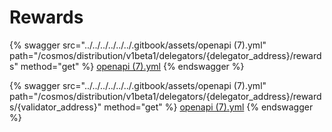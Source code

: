# Rewards

{% swagger src="../../../../../../.gitbook/assets/openapi (7).yml" path="/cosmos/distribution/v1beta1/delegators/{delegator_address}/rewards" method="get" %}
[openapi (7).yml](<../../../../../../.gitbook/assets/openapi (7).yml>)
{% endswagger %}

{% swagger src="../../../../../../.gitbook/assets/openapi (7).yml" path="/cosmos/distribution/v1beta1/delegators/{delegator_address}/rewards/{validator_address}" method="get" %}
[openapi (7).yml](<../../../../../../.gitbook/assets/openapi (7).yml>)
{% endswagger %}
